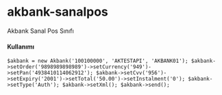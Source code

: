 # akbank-sanalpos
Akbank Sanal Pos Sınıfı

#### Kullanımı

`$akbank = new Akbank('100100000', 'AKTESTAPI', 'AKBANK01');
$akbank->setOrder('9898989898989')->setCurrency('949')->setPan('4938410114062912');
$akbank->setCvv('956')->setExpiry('2001')->setTotal('50.00')->setInstalment('0');
$akbank->setType('Auth');
$akbank->setXml();
$akbank->send();`
